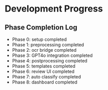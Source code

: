 # Development Progress
## Phase Completion Log
- Phase 0: setup completed
- Phase 1: preprocessing completed
- Phase 2: ocr bridge completed
- Phase 3: GPT4o integration completed
- Phase 4: postprocessing completed
- Phase 5: templates completed
- Phase 6: review UI completed
- Phase 7: auto classify completed
- Phase 8: dashboard completed
